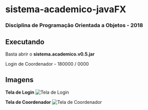 # sistema-academico-javaFX

### Disciplina de Programação Orientada a Objetos - 2018

## Executando

   Basta abrir o **sistema.academico.v0.5.jar**
   
   Login de Coordenador - 180000 / 0000

## Imagens

**Tela de Login**
![Tela de Login]()

**Tela de Coordenador**
![Tela de Coordenador]()
